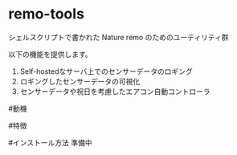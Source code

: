 # remo-tools

シェルスクリプトで書かれた Nature remo のためのユーティリティ群

以下の機能を提供します。
1. Self-hostedなサーバ上でのセンサーデータのロギング
2. ロギングしたセンサーデータの可視化
3. センサーデータや祝日を考慮したエアコン自動コントローラ

#動機

#特徴

#インストール方法
準備中
